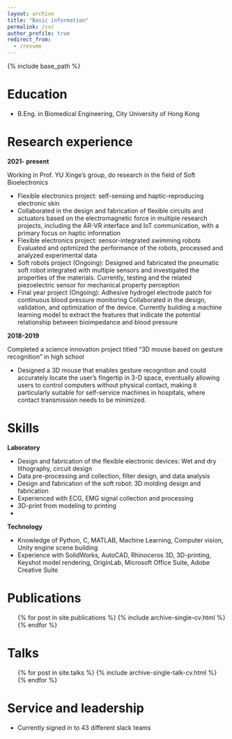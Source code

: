 ```yaml
---
layout: archive
title: "Basic information"
permalink: /cv/
author_profile: true
redirect_from:
  - /resume
---
```


{% include base_path %}

Education
======
* B.Eng. in Biomedical Engineering, City University of Hong Kong

Research experience
======
__2021- present__

Working in Prof. YU Xinge’s group, do research in the field of Soft Bioelectronics
  * Flexible electronics project: self-sensing and haptic-reproducing electronic skin
  * Collaborated in the design and fabrication of flexible circuits and actuators based on the electromagnetic force in multiple research projects, including the AR-VR interface and IoT communication, with a primary focus on haptic information 
  * Flexible electronics project: sensor-integrated swimming robots
Evaluated and optimized the performance of the robots, processed and analyzed experimental data
  *	Soft robots project (Ongoing): Designed and fabricated the pneumatic soft robot integrated with multiple sensors and investigated the properties of the materials. Currently, testing and the related piezoelectric sensor for mechanical property perception
  *	Final year project (Ongoing): Adhesive hydrogel electrode patch for continuous blood pressure monitoring
Collaborated in the design, validation, and optimization of the device. Currently building a machine learning model to extract the features that indicate the potential relationship between bioimpedance and blood pressure

__2018-2019__

Completed a science innovation project titled “3D mouse based on gesture recognition” in high school
* Designed a 3D mouse that enables gesture recognition and could accurately locate the user’s fingertip in 3-D space, eventually allowing users to control computers without physical contact, making it particularly suitable for self-service machines in hospitals, where contact transmission needs to be minimized.
  
Skills
======
__Laboratory__

*	Design and fabrication of the flexible electronic devices: Wet and dry lithography, circuit design
*	Data pre-processing and collection, filter design, and data analysis
*	Design and fabrication of the soft robot: 3D molding design and fabrication
*	Experienced with ECG, EMG signal collection and processing
*	3D-print from modeling to printing
*	
__Technology__
 
*	Knowledge of Python, C, MATLAB, Machine Learning, Computer vision, Unity engine scene building
*	Experience with SolidWorks, AutoCAD, Rhinoceros 3D, 3D-printing, Keyshot model rendering, OriginLab, Microsoft Office Suite, Adobe Creative Suite


Publications
======
  <ul>{% for post in site.publications %}
    {% include archive-single-cv.html %}
  {% endfor %}</ul>
  
Talks
======
  <ul>{% for post in site.talks %}
    {% include archive-single-talk-cv.html %}
  {% endfor %}</ul>
  
  
Service and leadership
======
* Currently signed in to 43 different slack teams
